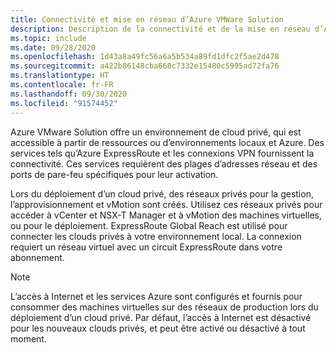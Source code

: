 ```yaml
---
title: Connectivité et mise en réseau d’Azure VMWare Solution
description: Description de la connectivité et de la mise en réseau d’Azure VMWare Solution.
ms.topic: include
ms.date: 09/28/2020
ms.openlocfilehash: 1d43a8a49fc56a6a5b534a89fd1dfc2f5ae2d478
ms.sourcegitcommit: a422b86148cba668c7332e15480c5995ad72fa76
ms.translationtype: HT
ms.contentlocale: fr-FR
ms.lasthandoff: 09/30/2020
ms.locfileid: "91574452"
---
```

<!-- Used in introduction.md and concepts-networking.md -->

Azure VMware Solution offre un environnement de cloud privé, qui est accessible à partir de ressources ou d’environnements locaux et Azure. Des services tels qu’Azure ExpressRoute et les connexions VPN fournissent la connectivité. Ces services requièrent des plages d’adresses réseau et des ports de pare-feu spécifiques pour leur activation.

Lors du déploiement d’un cloud privé, des réseaux privés pour la gestion, l’approvisionnement et vMotion sont créés. Utilisez ces réseaux privés pour accéder à vCenter et NSX-T Manager et à vMotion des machines virtuelles, ou pour le déploiement.  ExpressRoute Global Reach est utilisé pour connecter les clouds privés à votre environnement local. La connexion requiert un réseau virtuel avec un circuit ExpressRoute dans votre abonnement.



>[!NOTE]
>L’accès à Internet et les services Azure sont configurés et fournis pour consommer des machines virtuelles sur des réseaux de production lors du déploiement d’un cloud privé.  Par défaut, l’accès à Internet est désactivé pour les nouveaux clouds privés, et peut être activé ou désactivé à tout moment.